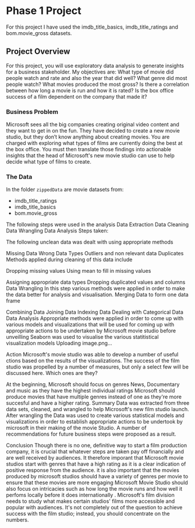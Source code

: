# Phase 1 Project

For this project I have used the imdb_title_basics, imdb_title_ratings and bom.movie_gross datasets. 

## Project Overview

For this project, you will use exploratory data analysis to generate insights for a business stakeholder.
My objectives are:
What type of movie did people watch and rate and also the year that did well?
What genre did most people watch?
What movies produced the most gross?
Is there a correlation between how long a movie is run and how it is rated?
Is the box office success of a film dependent on the company that made it?


### Business Problem

Microsoft sees all the big companies creating original video content and they want to get in on the fun. They have decided to create a new movie studio, but they don’t know anything about creating movies. You are charged with exploring what types of films are currently doing the best at the box office. You must then translate those findings into actionable insights that the head of Microsoft's new movie studio can use to help decide what type of films to create.

### The Data

In the folder `zippedData` are movie datasets from:

* imdb_title_ratings
* imdb_title_basics
* bom.movie_gross

The following steps were used in the analysis
Data Extraction
Data Cleaning
Data Wrangling
Data Analysis
Steps taken:

The following unclean data was dealt with using appropriate methods

Missing Data
Wrong Data Types
Outliers and non relevant data
Duplicates
Methods applied during cleaning of this data include

Dropping missing values
Using mean to fill in missing values

Assigning appropriate data types
Dropping duplicated values and columns
Data Wrangling
In this step various methods were applied in order to make the data better for analysis and visualisation. Merging Data to form one data frame

Combining Data
Joining Data
Indexing Data
Dealing with Categorical Data
Data Analysis
Appropriate methods were applied in order to come up with various models and visualizations that will be used for coming up with appropriate actions to be undertaken by Microsoft movie studio before unveilling Seaborn was used to visualise the various statitistical visualization models Uploading image.png…


Action
Microsoft's movie studio was able to develop a number of useful ctions based on the results of the visualizations.
The success of the film studio was propelled by a number of measures, but only a select few will be discussed here. Which ones are they?


At the beginning, Microsoft should focus on genres News, Documentary and music as they have the highest individual ratings
Microsoft should produce movies that have multiple genres instead of one as they're more succesful and have a higher rating.
Summary
Data was extracted from three data sets, cleaned, and wrangled to help Microsoft's new film studio launch. After wrangling the Data was used to create various statistical models and visualizations in order to establish appropriate actions to be undertook by microsoft in their making of the movie Studio. A number of recommendations for future business steps were proposed as a result.


Conclusion
Though there is no one, definitive way to start a film production company, it is crucial that whatever steps are taken pay off financially and are well received by audiences. It therefore imporant that Microsoft movie studios start with genres that have a high rating as it is a clear indication of positive response from the audience. it is also important that the movies produced by microsoft studios should have a variety of genres per movie to ensure that these movies are more engaging Microsoft Movie Studio should also focus on intricacies such as how long the movie runs and how well it perfoms locally before it does internationally . Microsoft's film division needs to study what makes certain studios' films more accessible and popular with audiences. It's not completely out of the question to achieve success with the film studio; instead, you should concentrate on the numbers.
